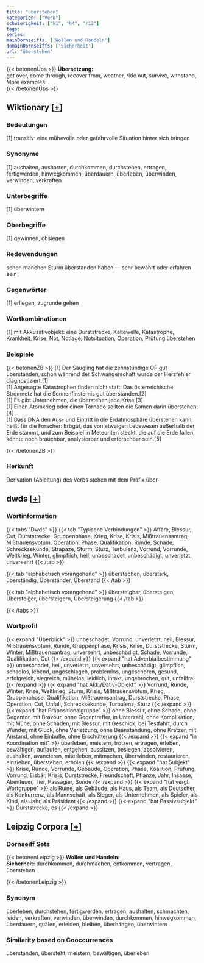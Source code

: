 ```yaml
---
title: "überstehen"
kategorien: ["Verb"]
schwierigkeit: ["k1", "h4", "r12"]
tags:
series:
mainDornseiffs: ['Wollen und Handeln']
domainDornseiffs: ['Sicherheit']
url: "überstehen"
---
```


{{< betonenÜbs >}}
**Übersetzung:**  
get over, come through, recover from, weather, ride out, survive, withstand, More examples...  
{{< /betonenÜbs >}}

## Wiktionary [[+](https://de.wiktionary.org/wiki/überstehen)]

### Bedeutungen
[1] transitiv: eine mühevolle oder gefahrvolle Situation hinter sich bringen  

### Synonyme
[1] aushalten, ausharren, durchkommen, durchstehen, ertragen, fertigwerden, hinwegkommen, überdauern, überleben, überwinden, verwinden, verkraften  

### Unterbegriffe
[1] überwintern  

### Oberbegriffe
[1] gewinnen, obsiegen  

### Redewendungen
schon manchen Sturm überstanden haben — sehr bewährt oder erfahren sein  

### Gegenwörter
[1] erliegen, zugrunde gehen  

### Wortkombinationen
[1] mit Akkusativobjekt: eine Durststrecke, Kältewelle, Katastrophe, Krankheit, Krise, Not, Notlage, Notsituation, Operation, Prüfung überstehen  

### Beispiele
{{< betonenZB >}}
[1] Der Säugling hat die zehnstündige OP gut überstanden, schon während der Schwangerschaft wurde der Herzfehler diagnostiziert.[1]  
[1] Angesagte Katastrophen finden nicht statt: Das österreichische Stromnetz hat die Sonnenfinsternis gut überstanden.[2]  
[1] Es gibt Unternehmen, die überstehen jede Krise.[3]  
[1] Einen Atomkrieg oder einen Tornado sollten die Samen darin überstehen.[4]  
[1] Dass DNA den Aus- und Eintritt in die Erdatmosphäre überstehen kann, heißt für die Forscher: Erbgut, das von etwaigen Lebewesen außerhalb der Erde stammt, und zum Beispiel in Meteoriten steckt, die auf die Erde fallen, könnte noch brauchbar, analysierbar und erforschbar sein.[5]  

{{< /betonenZB >}}
### Herkunft
Derivation (Ableitung) des Verbs stehen mit dem Präfix über-  



## dwds [[+](https://www.dwds.de/wb/überstehen)]

### Wortinformation
{{< tabs "Dwds" >}}
{{< tab "Typische Verbindungen" >}}
Affäre, Blessur, Cut, Durststrecke, Gruppenphase, Krieg, Krise, Krisis, Mißtrauensantrag, Mißtrauensvotum, Operation, Phase, Qualifikation, Runde, Schade, Schrecksekunde, Strapaze, Sturm, Sturz, Turbulenz, Vorrund, Vorrunde, Weltkrieg, Winter, glimpflich, heil, unbeschadet, unbeschädigt, unverletzt, unversehrt
{{< /tab >}}

{{< tab "alphabetisch vorangehend" >}}
überstechen, überstark, überständig, Überständer, Überstand
{{< /tab >}}

{{< tab "alphabetisch vorangehend" >}}
übersteigbar, übersteigen, Übersteiger, übersteigern, Übersteigerung
{{< /tab >}}

{{< /tabs >}}

### Wortprofil
{{< expand "Überblick" >}} unbeschadet, Vorrund, unverletzt, heil, Blessur, Mißtrauensvotum, Runde, Gruppenphase, Krisis, Krise, Durststrecke, Sturm, Winter, Mißtrauensantrag, unversehrt, unbeschädigt, Schade, Vorrunde, Qualifikation, Cut {{< /expand >}}
{{< expand "hat Adverbialbestimmung" >}} unbeschadet, heil, unverletzt, unversehrt, unbeschädigt, glimpflich, schadlos, lebend, ungeschlagen, problemlos, ungeschoren, gesund, erfolgreich, siegreich, mühelos, leidlich, intakt, ungebrochen, gut, unfallfrei {{< /expand >}}
{{< expand "hat Akk./Dativ-Objekt" >}} Vorrund, Runde, Winter, Krise, Weltkrieg, Sturm, Krisis, Mißtrauensvotum, Krieg, Gruppenphase, Qualifikation, Mißtrauensantrag, Durststrecke, Phase, Operation, Cut, Unfall, Schrecksekunde, Turbulenz, Sturz {{< /expand >}}
{{< expand "hat Präpositionalgruppe" >}} ohne Blessur, ohne Schade, ohne Gegentor, mit Bravour, ohne Gegentreffer, in Unterzahl, ohne Komplikation, mit Mühe, ohne Schaden, mit Blessur, mit Geschick, bei Testfahrt, durch Wunder, mit Glück, ohne Verletzung, ohne Beanstandung, ohne Kratzer, mit Anstand, ohne Einbuße, ohne Erschütterung {{< /expand >}}
{{< expand "in Koordination mit" >}} überleben, meistern, trotzen, ertragen, erleben, bewältigen, auflaufen, entgehen, aussitzen, besiegen, absolvieren, aushalten, avancieren, miterleben, mitmachen, überwinden, restaurieren, einziehen, überstehen, erholen {{< /expand >}}
{{< expand "hat Subjekt" >}} Krise, Runde, Vorrunde, Gebäude, Operation, Phase, Koalition, Prüfung, Vorrund, Eisbär, Krisis, Durststrecke, Freundschaft, Pflanze, Jahr, Insasse, Abenteuer, Tier, Passagier, Sonde {{< /expand >}}
{{< expand "hat vergl. Wortgruppe" >}} als Ruine, als Gebäude, als Haus, als Team, als Deutscher, als Konkurrenz, als Mannschaft, als Sieger, als Unternehmen, als Spieler, als Kind, als Jahr, als Präsident {{< /expand >}}
{{< expand "hat Passivsubjekt" >}} Durststrecke, es {{< /expand >}}

## Leipzig Corpora [[+](https://corpora.uni-leipzig.de/en/res?word=überstehen&corpusId=deu_newscrawl-public_2018)]

### Dornseiff Sets
{{< betonenLeipzig >}}
**Wollen und Handeln:**  
**Sicherheit:** durchkommen, durchmachen, entkommen, vertragen, überstehen  

{{< /betonenLeipzig >}}

### Synonym
überleben, durchstehen, fertigwerden, ertragen, aushalten, schmachten, leiden, verkraften, verwinden, überwinden, durchkommen, hinwegkommen, überdauern, quälen, erleiden, bleiben, überhängen, überwintern


### Similarity based on Cooccurrences
überstanden, übersteht, meistern, bewältigen, überleben

